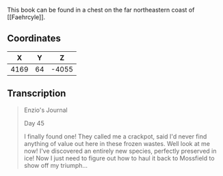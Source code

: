  

This book can be found in a chest on the far northeastern coast of [[Faehrcyle]].

## Coordinates
| **X** | **Y** | **Z** |
| :---: | :---: | :---: |
| 4169  |  64   | -4055 |

## Transcription
> Enzio's Journal
>
> Day 45
>
> I finally found one! They called me a crackpot, said I'd never find anything of value out here in these frozen wastes. Well look at me now! I've discovered an entirely new species, perfectly preserved in ice! Now I just need to figure out how to haul it back to Mossfield to show off my triumph…

